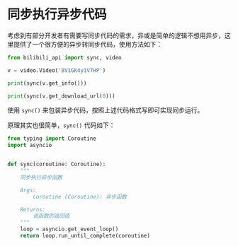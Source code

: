 # 同步执行异步代码

考虑到有部分开发者有需要写同步代码的需求，异或是简单的逻辑不想用异步，这里提供了一个很方便的异步转同步代码，使用方法如下：

```python
from bilibili_api import sync, video

v = video.Video('BV1GK4y1V7HP')

print(sync(v.get_info()))

print(sync(v.get_download_url(0)))
```

使用 `sync()` 来包装异步代码，按照上述代码格式写即可实现同步运行。

原理其实也很简单，`sync()` 代码如下：

```python
from typing import Coroutine
import asyncio


def sync(coroutine: Coroutine):
    """
    同步执行异步函数

    Args:
        coroutine (Coroutine): 异步函数

    Returns:
        该函数的返回值
    """
    loop = asyncio.get_event_loop()
    return loop.run_until_complete(coroutine)
```